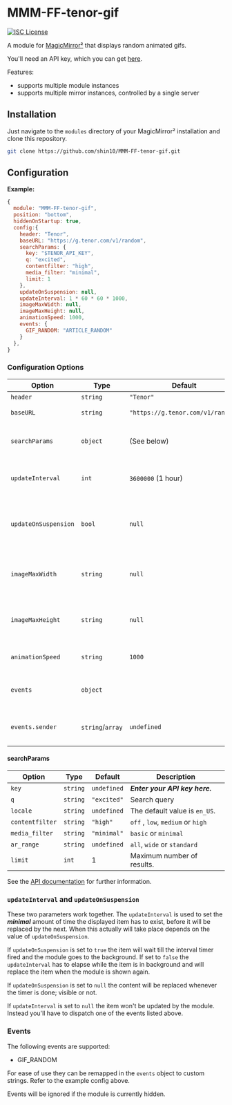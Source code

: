 # MMM-FF-tenor-gif

[![ISC License](https://img.shields.io/badge/license-ISC-blue.svg)](https://choosealicense.com/licenses/isc)

A module for [MagicMirror²](https://github.com/MichMich/MagicMirror) that displays random animated gifs.

You'll need an API key, which you can get [here](https://tenor.com/developer/dashboard).

Features:

- supports multiple module instances
- supports multiple mirror instances, controlled by a single server

## Installation

Just navigate to the `modules` directory of your MagicMirror² installation and clone this repository.

```sh
git clone https://github.com/shin10/MMM-FF-tenor-gif.git
```

## Configuration

**Example:**

```js
{
  module: "MMM-FF-tenor-gif",
  position: "bottom",
  hiddenOnStartup: true,
  config:{
    header: "Tenor",
    baseURL: "https://g.tenor.com/v1/random",
    searchParams: {
      key: "$TENOR_API_KEY",
      q: "excited",
      contentfilter: "high",
      media_filter: "minimal",
      limit: 1
    },
    updateOnSuspension: null,
    updateInterval: 1 * 60 * 60 * 1000,
    imageMaxWidth: null,
    imageMaxHeight: null,
    animationSpeed: 1000,
    events: {
      GIF_RANDOM: "ARTICLE_RANDOM"
    }
  },
}
```

### Configuration Options

| **Option**           | **Type**         | **Default**                       | **Description**                                                                              |
| -------------------- | ---------------- | --------------------------------- | -------------------------------------------------------------------------------------------- |
| `header`             | `string`         | `"Tenor"`                         | The header text.                                                                             |
| `baseURL`            | `string`         | `"https://g.tenor.com/v1/random"` | The API endpoint.                                                                            |
| `searchParams`       | `object`         | (See below)                       | URLSearchParam object, containing the API key, etc.                                          |
| `updateInterval`     | `int`            | `3600000` (1 hour)                | The duration of the update interval in ms or `null`.                                         |
| `updateOnSuspension` | `bool`           | `null`                            | When to update the image. `null`, `false` or `true`. Further explanations below.             |
| `imageMaxWidth`      | `string`         | `null`                            | Maximum _width_ of the comic strip in any valid _css unit_ like `px`, `%`, `vw`, `vmin` ...  |
| `imageMaxHeight`     | `string`         | `null`                            | Maximum _height_ of the comic strip in any valid _css unit_ like `px`, `%`, `vh`, `vmin` ... |
| `animationSpeed`     | `string`         | `1000`                            | The duration of the page transition.                                                         |
| `events`             | `object`         |                                   | A filter and list of _event constants_ to remap if necessary.                                |
| `events.sender`      | `string`/`array` | `undefined`                       | Filter events to those dispatched by given _module ids_.                                     |

#### searchParams

| **Option**      | **Type** | **Default** | **Description**                   |
| --------------- | -------- | ----------- | --------------------------------- |
| `key`           | `string` | `undefined` | **_Enter your API key here._**    |
| `q`             | `string` | `"excited"` | Search query                      |
| `locale`        | `string` | `undefined` | The default value is `en_US`.     |
| `contentfilter` | `string` | `"high"`    | `off` , `low`, `medium` or `high` |
| `media_filter`  | `string` | `"minimal"` | `basic` or `minimal`              |
| `ar_range`      | `string` | `undefined` | `all`, `wide` or `standard`       |
| `limit`         | `int`    | 1           | Maximum number of results.        |

See the [API documentation](https://tenor.com/gifapi/documentation#endpoints) for further information.

### `updateInterval` and `updateOnSuspension`

These two parameters work together. The `updateInterval` is used to set the **_minimal_** amount of time the displayed item has to exist, before it will be replaced by the next. When this actually will take place depends on the value of `updateOnSuspension`.

If `updateOnSuspension` is set to `true` the item will wait till the interval timer fired and the module goes to the background. If set to `false` the `updateInterval` has to elapse while the item is in background and will replace the item when the module is shown again.

If `updateOnSuspension` is set to `null` the content will be replaced whenever the timer is done; visible or not.

If `updateInterval` is set to `null` the item won't be updated by the module. Instead you'll have to dispatch one of the events listed above.

### Events

The following events are supported:

- GIF_RANDOM

For ease of use they can be remapped in the `events` object to custom strings. Refer to the example config above.

Events will be ignored if the module is currently hidden.
